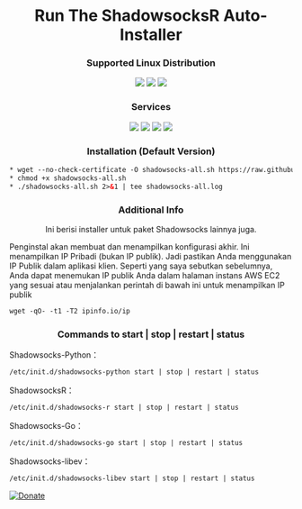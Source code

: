 
<h1 align="center">Run The ShadowsocksR Auto-Installer</h1>

<h3 align="center">Supported Linux Distribution</h3>
<p align="center">
  <a><img src="https://img.shields.io/badge/Support-CentOS 6+-red.svg"></a>
  <a><img src="https://img.shields.io/badge/Support-Debian%207+-red.svg"></a>
  <a><img src="https://img.shields.io/badge/Support-Ubuntu%2012+-red.svg"></a>
</p>
<h3 align="center">Services</h3>
<p align="center">
  <a><img src="https://img.shields.io/badge/Service-Shadowsocks Python-green.svg"></a>
  <a><img src="https://img.shields.io/badge/Service-Shadowsocks R-green.svg"></a>
  <a><img src="https://img.shields.io/badge/Service-Shadowsocks Go-green.svg"></a>
  <a><img src="https://img.shields.io/badge/Service-Shadowsocks Libev-green.svg"></a>
 </p>

<h3 align="center">Installation (Default Version)</h3>

  ```html
* wget --no-check-certificate -O shadowsocks-all.sh https://raw.githubusercontent.com/gugun09/shadowsocks_install/main/shadowsocks-all.sh
* chmod +x shadowsocks-all.sh
* ./shadowsocks-all.sh 2>&1 | tee shadowsocks-all.log
  ```
  
<h3 align="center">Additional Info</h3>
<p align="center">
Ini berisi installer untuk paket Shadowsocks lainnya juga.
  
Penginstal akan membuat dan menampilkan konfigurasi akhir. Ini menampilkan IP Pribadi (bukan IP publik). Jadi pastikan Anda menggunakan IP Publik dalam aplikasi klien. Seperti yang saya sebutkan sebelumnya, Anda dapat menemukan IP publik Anda dalam halaman instans AWS EC2 yang sesuai atau menjalankan perintah di bawah ini untuk menampilkan IP publik
  ```html
wget -qO- -t1 -T2 ipinfo.io/ip
  ```
<h3 align="center">Commands to start | stop | restart | status</h3>

Shadowsocks-Python：

  ```html
/etc/init.d/shadowsocks-python start | stop | restart | status
  ```

ShadowsocksR：

  ```html
/etc/init.d/shadowsocks-r start | stop | restart | status
  ```


Shadowsocks-Go：

  ```html
/etc/init.d/shadowsocks-go start | stop | restart | status
  ```


Shadowsocks-libev：

  ```html
/etc/init.d/shadowsocks-libev start | stop | restart | status
  ```

<p>
  <a href="https://t.me/var_dump404"><img src="https://img.shields.io/badge/Donate-Telegram-blue.svg" alt="Donate"></a>
</p>
